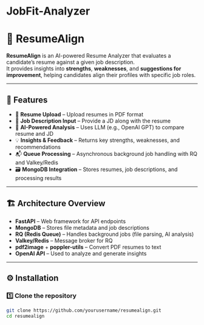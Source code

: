 # JobFit-Analyzer
# 🧠 ResumeAlign

**ResumeAlign** is an AI-powered Resume Analyzer that evaluates a candidate’s resume against a given job description.  
It provides insights into **strengths**, **weaknesses**, and **suggestions for improvement**, helping candidates align their profiles with specific job roles.

---

## 🚀 Features

- 📄 **Resume Upload** – Upload resumes in PDF format
- 🧾 **Job Description Input** – Provide a JD along with the resume
- 🤖 **AI-Powered Analysis** – Uses LLM (e.g., OpenAI GPT) to compare resume and JD
- 💡 **Insights & Feedback** – Returns key strengths, weaknesses, and recommendations
- 📬 **Queue Processing** – Asynchronous background job handling with RQ and Valkey/Redis
- 🗃 **MongoDB Integration** – Stores resumes, job descriptions, and processing results

---

## 🏗️ Architecture Overview

- **FastAPI** – Web framework for API endpoints
- **MongoDB** – Stores file metadata and job descriptions
- **RQ (Redis Queue)** – Handles background jobs (file parsing, AI analysis)
- **Valkey/Redis** – Message broker for RQ
- **pdf2image** + **poppler-utils** – Convert PDF resumes to text
- **OpenAI API** – Used to analyze and generate insights

---

## ⚙️ Installation

### 1️⃣ Clone the repository
```bash
git clone https://github.com/yourusername/resumealign.git
cd resumealign
